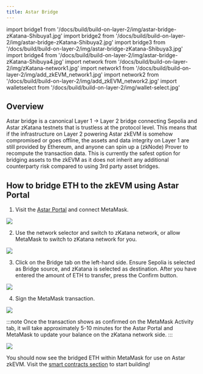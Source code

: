 ```yaml
---
title: Astar Bridge
---
```


import bridge1 from '/docs/build/build-on-layer-2/img/astar-bridge-zKatana-Shibuya1.jpg'
import bridge2 from '/docs/build/build-on-layer-2/img/astar-bridge-zKatana-Shibuya2.jpg'
import bridge3 from '/docs/build/build-on-layer-2/img/astar-bridge-zKatana-Shibuya3.jpg'
import bridge4 from '/docs/build/build-on-layer-2/img/astar-bridge-zKatana-Shibuya4.jpg'
import network from '/docs/build/build-on-layer-2/img/zKatana-network1.jpg'
import network1 from '/docs/build/build-on-layer-2/img/add_zkEVM_network1.jpg'
import network2 from '/docs/build/build-on-layer-2/img/add_zkEVM_network2.jpg'
import walletselect from '/docs/build/build-on-layer-2/img/wallet-select.jpg'

## Overview

Astar bridge is a canonical Layer 1 &rarr; Layer 2 bridge connecting Sepolia and Astar zKatana testnets that is trustless at the protocol level. This means that if the infrastructure on Layer 2 powering Astar zkEVM is somehow compromised or goes offline, the assets and data integrity on Layer 1 are still provided by Ethereum, and anyone can spin up a (zkNode) Prover to recompute the transaction data. This is currently the safest option for bridging assets to the zkEVM as it does not inherit any additional counterparty risk compared to using 3rd party asset bridges.

## How to bridge ETH to the zkEVM using Astar Portal

1. Visit the [Astar Portal](https://portal.astar.network) and connect MetaMask. 


<div style={{textAlign: 'center'}}>
  <img src={walletselect} style={{width: 400}} />
  </div>


2. Use the network selector and switch to zKatana network, or allow MetaMask to switch to zKatana network for you.


<div style={{textAlign: 'center'}}>
  <img src={network} style={{width: 400}} />
  </div>


3. Click on the Bridge tab on the left-hand side. Ensure Sepolia is selected as Bridge source, and zKatana is selected as destination. After you have entered the amount of ETH to transfer, press the Confirm button. 


<div style={{textAlign: 'center'}}>
  <img src={bridge2} style={{width: 1000}} />
  </div>


4. Sign the MetaMask transaction. 


<div style={{textAlign: 'center'}}>
  <img src={bridge3} caption="Confirming" style={{width: 1000}} />
  </div>

:::note
Once the transaction shows as confirmed on the MetaMask Activity tab, it will take approximately 5-10 minutes for the Astar Portal and MetaMask to update your balance on the zKatana network side.
:::

<div style={{textAlign: 'center'}}>
  <img src={bridge4} caption="Confirmed" style={{width: 1000}} />
  </div>


  You should now see the bridged ETH within MetaMask for use on Astar zkEVM. Visit the [smart contracts section](/docs/build/build-on-layer-2/smart-contracts/index.md) to start building!

  

